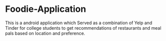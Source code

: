 # Foodie-Application
This is a android application which Served as a combination of Yelp and Tinder for college students to get recommendations of restaurants
and meal pals based on location and preference.

